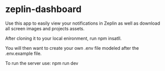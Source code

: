 # zeplin-dashboard

Use this app to easily view your notifications in Zeplin as well as download all screen images and projects assets. 

After cloning it to your local enironment, run npm insatll. 

You will then want to create your own .env file modeled after the .env.example file. 

To run the server use: npm run dev 

